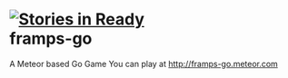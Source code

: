 [![Stories in Ready](http://badge.waffle.io/jbernab/framps-go.png)](http://waffle.io/jbernab/framps-go)  
framps-go
=========

A Meteor based Go Game
You can play at http://framps-go.meteor.com
